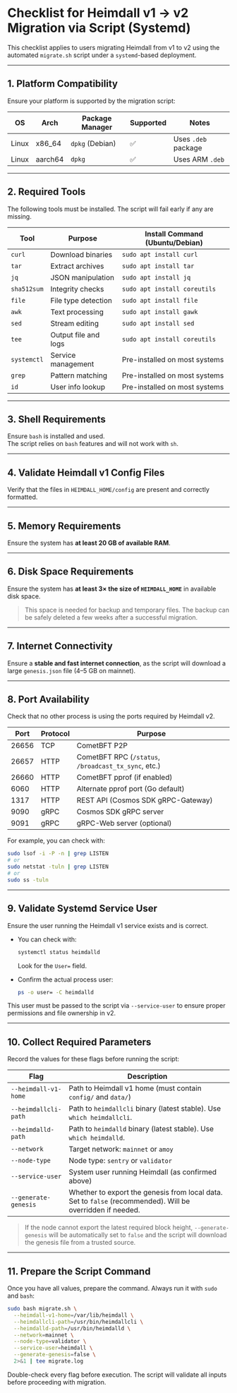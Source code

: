 # Checklist for Heimdall v1 → v2 Migration via Script (Systemd)

This checklist applies to users migrating Heimdall from v1 to v2
using the automated `migrate.sh` script under a `systemd`-based deployment.

---

## 1. Platform Compatibility

Ensure your platform is supported by the migration script:

| OS     | Arch    | Package Manager | Supported | Notes                 |
|--------|---------|-----------------|-----------|-----------------------|
| Linux  | x86_64  | `dpkg` (Debian) | ✅         | Uses `.deb` package   |
| Linux  | aarch64 | `dpkg`          | ✅         | Uses ARM `.deb`       |

---

## 2. Required Tools

The following tools must be installed. The script will fail early if any are missing.

| Tool        | Purpose              | Install Command (Ubuntu/Debian) |
|-------------|----------------------|---------------------------------|
| `curl`      | Download binaries    | `sudo apt install curl`         |
| `tar`       | Extract archives     | `sudo apt install tar`          |
| `jq`        | JSON manipulation    | `sudo apt install jq`           |
| `sha512sum` | Integrity checks     | `sudo apt install coreutils`    |
| `file`      | File type detection  | `sudo apt install file`         |
| `awk`       | Text processing      | `sudo apt install gawk`         |
| `sed`       | Stream editing       | `sudo apt install sed`          |
| `tee`       | Output file and logs | `sudo apt install coreutils`    |
| `systemctl` | Service management   | Pre-installed on most systems   |
| `grep`      | Pattern matching     | Pre-installed on most systems   |
| `id`        | User info lookup     | Pre-installed on most systems   |

---

## 3. Shell Requirements

Ensure `bash` is installed and used.  
The script relies on `bash` features and will not work with `sh`.

---

## 4. Validate Heimdall v1 Config Files

Verify that the files in `HEIMDALL_HOME/config` are present and correctly formatted.

---

## 5. Memory Requirements

Ensure the system has **at least 20 GB of available RAM**.

---

## 6. Disk Space Requirements

Ensure the system has **at least 3× the size of `HEIMDALL_HOME`** in available disk space.

> This space is needed for backup and temporary files. The backup can be safely deleted a few weeks after a successful migration.

---

## 7. Internet Connectivity

Ensure a **stable and fast internet connection**,
as the script will download a large `genesis.json` file (4–5 GB on mainnet).

---

## 8. Port Availability

Check that no other process is using the ports required by Heimdall v2.

| Port  | Protocol | Purpose                                                                 |
|-------|----------|-------------------------------------------------------------------------|
| 26656 | TCP      | CometBFT P2P                                                            |
| 26657 | HTTP     | CometBFT RPC (`/status`, `/broadcast_tx_sync`, etc.)                    |
| 26660 | HTTP     | CometBFT pprof (if enabled)                                             |
| 6060  | HTTP     | Alternate pprof port (Go default)                                       |
| 1317  | HTTP     | REST API (Cosmos SDK gRPC-Gateway)                                      |
| 9090  | gRPC     | Cosmos SDK gRPC server                                                  |
| 9091  | gRPC     | gRPC-Web server (optional)                                              |

For example, you can check with:
```bash
sudo lsof -i -P -n | grep LISTEN
# or
sudo netstat -tuln | grep LISTEN
# or
sudo ss -tuln
````

---

## 9. Validate Systemd Service User

Ensure the user running the Heimdall v1 service exists and is correct.

* You can check with:

  ```bash
  systemctl status heimdalld
  ```

  Look for the `User=` field.

* Confirm the actual process user:

  ```bash
  ps -o user= -C heimdalld
  ```

This user must be passed to the script via `--service-user` to ensure proper permissions and file ownership in v2.

---

## 10. Collect Required Parameters

Record the values for these flags before running the script:

| Flag                 | Description                                                                                                |
|----------------------|------------------------------------------------------------------------------------------------------------|
| `--heimdall-v1-home` | Path to Heimdall v1 home (must contain `config/` and `data/`)                                              |
| `--heimdallcli-path` | Path to `heimdallcli` binary (latest stable). Use `which heimdallcli`.                                     |
| `--heimdalld-path`   | Path to `heimdalld` binary (latest stable). Use `which heimdalld`.                                         |
| `--network`          | Target network: `mainnet` or `amoy`                                                                        |
| `--node-type`        | Node type: `sentry` or `validator`                                                                         |
| `--service-user`     | System user running Heimdall (as confirmed above)                                                          |
| `--generate-genesis` | Whether to export the genesis from local data. Set to `false` (recommended). Will be overridden if needed. |

> If the node cannot export the latest required block height, `--generate-genesis` will be automatically set to `false` and the script will download the genesis file from a trusted source.

---

## 11. Prepare the Script Command

Once you have all values, prepare the command. Always run it with `sudo` and `bash`:

```bash
sudo bash migrate.sh \
  --heimdall-v1-home=/var/lib/heimdall \
  --heimdallcli-path=/usr/bin/heimdallcli \
  --heimdalld-path=/usr/bin/heimdalld \
  --network=mainnet \
  --node-type=validator \
  --service-user=heimdall \
  --generate-genesis=false \
  2>&1 | tee migrate.log
```

Double-check every flag before execution. 
The script will validate all inputs before proceeding with migration.
